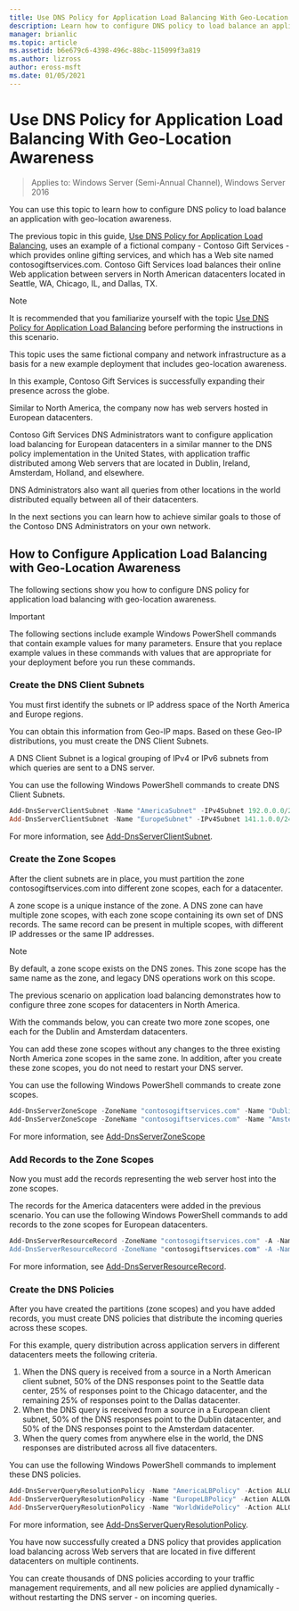 ```yaml
---
title: Use DNS Policy for Application Load Balancing With Geo-Location Awareness
description: Learn how to configure DNS policy to load balance an application with geo-location awareness.
manager: brianlic
ms.topic: article
ms.assetid: b6e679c6-4398-496c-88bc-115099f3a819
ms.author: lizross
author: eross-msft
ms.date: 01/05/2021
---
```


# Use DNS Policy for Application Load Balancing With Geo-Location Awareness

>Applies to: Windows Server (Semi-Annual Channel), Windows Server 2016

You can use this topic to learn how to configure DNS policy to load balance an application with geo-location awareness.

The previous topic in this guide, [Use DNS Policy for Application Load Balancing](./app-lb.md), uses an example of a fictional company - Contoso Gift Services - which provides online gifting services, and which has a Web site named contosogiftservices.com. Contoso Gift Services load balances their online Web application between servers in North American datacenters located in Seattle, WA, Chicago, IL, and Dallas, TX.

>[!NOTE]
>It is recommended that you familiarize yourself with the topic [Use DNS Policy for Application Load Balancing](./app-lb.md) before performing the instructions in this scenario.

This topic uses the same fictional company and network infrastructure as a basis for a new example deployment that includes geo-location awareness.

In this example, Contoso Gift Services is successfully expanding their presence across the globe.

Similar to North America, the company now has web servers hosted in European datacenters.

Contoso Gift Services DNS Administrators want to configure application load balancing for European datacenters in a similar manner to the DNS policy implementation in the United States, with application traffic distributed among Web servers that are located in Dublin, Ireland, Amsterdam, Holland, and elsewhere.

DNS Administrators also want all queries from other locations in the world distributed equally between all of their datacenters.

In the next sections you can learn how to achieve similar goals to those of the Contoso DNS Administrators on your own network.

## How to Configure Application Load Balancing with Geo-Location Awareness

The following sections show you how to configure DNS policy for application load balancing with geo-location awareness.

>[!IMPORTANT]
>The following sections include example Windows PowerShell commands that contain example values for many parameters. Ensure that you replace example values in these commands with values that are appropriate for your deployment before you run these commands.

### <a name="bkmk_clientsubnets"></a>Create the DNS Client Subnets

You must first identify the subnets or IP address space of the North America and Europe regions.

You can obtain this information from Geo-IP maps. Based on these Geo-IP distributions, you must create the DNS Client Subnets.

A DNS Client Subnet is a logical grouping of IPv4 or IPv6 subnets from which queries are sent to a DNS server.

You can use the following Windows PowerShell commands to create DNS Client Subnets.

```powershell
Add-DnsServerClientSubnet -Name "AmericaSubnet" -IPv4Subnet 192.0.0.0/24,182.0.0.0/24
Add-DnsServerClientSubnet -Name "EuropeSubnet" -IPv4Subnet 141.1.0.0/24,151.1.0.0/24
```

For more information, see [Add-DnsServerClientSubnet](/powershell/module/dnsserver/add-dnsserverclientsubnet).

### <a name="bkmk_zscopes2"></a>Create the Zone Scopes

After the client subnets are in place, you must partition the zone contosogiftservices.com into different zone scopes, each for a datacenter.

A zone scope is a unique instance of the zone. A DNS zone can have multiple zone scopes, with each zone scope containing its own set of DNS records. The same record can be present in multiple scopes, with different IP addresses or the same IP addresses.

>[!NOTE]
>By default, a zone scope exists on the DNS zones. This zone scope has the same name as the zone, and legacy DNS operations work on this scope.

The previous scenario on application load balancing demonstrates how to configure three zone scopes for datacenters in North America.

With the commands below, you can create two more zone scopes, one each for the Dublin and Amsterdam datacenters.

You can add these zone scopes without any changes to the three existing North America zone scopes in the same zone. In addition, after you create these zone scopes, you do not need to restart your DNS server.

You can use the following Windows PowerShell commands to create zone scopes.

```powershell
Add-DnsServerZoneScope -ZoneName "contosogiftservices.com" -Name "DublinZoneScope"
Add-DnsServerZoneScope -ZoneName "contosogiftservices.com" -Name "AmsterdamZoneScope"
```

For more information, see [Add-DnsServerZoneScope](/powershell/module/dnsserver/add-dnsserverzonescope)

### <a name="bkmk_records2"></a>Add Records to the Zone Scopes

Now you must add the records representing the web server host into the zone scopes.

The records for the America datacenters were added in the previous scenario. You can use the following Windows PowerShell commands to add records to the zone scopes for European datacenters.

```powershell
Add-DnsServerResourceRecord -ZoneName "contosogiftservices.com" -A -Name "www" -IPv4Address "151.1.0.1" -ZoneScope "DublinZoneScope”
Add-DnsServerResourceRecord -ZoneName "contosogiftservices.com" -A -Name "www" -IPv4Address "141.1.0.1" -ZoneScope "AmsterdamZoneScope"
```

For more information, see [Add-DnsServerResourceRecord](/powershell/module/dnsserver/add-dnsserverresourcerecord).

### <a name="bkmk_policies2"></a>Create the DNS Policies

After you have created the partitions (zone scopes) and you have added records, you must create DNS policies that distribute the incoming queries across these scopes.

For this example, query distribution across application servers in different datacenters meets the following criteria.

1. When the DNS query is received from a source in a North American client subnet, 50% of the DNS responses point to the Seattle data center, 25% of responses point to the Chicago datacenter, and the remaining 25% of responses point to the Dallas datacenter.
2. When the DNS query is received from a source in a European client subnet, 50% of the DNS responses point to the Dublin datacenter, and 50% of the DNS responses point to the Amsterdam datacenter.
3. When the query comes from anywhere else in the world, the DNS responses are distributed across all five datacenters.

You can use the following Windows PowerShell commands to implement these DNS policies.

```powershell
Add-DnsServerQueryResolutionPolicy -Name "AmericaLBPolicy" -Action ALLOW -ClientSubnet "eq,AmericaSubnet" -ZoneScope "SeattleZoneScope,2;ChicagoZoneScope,1; TexasZoneScope,1" -ZoneName "contosogiftservices.com" –ProcessingOrder 1
Add-DnsServerQueryResolutionPolicy -Name "EuropeLBPolicy" -Action ALLOW -ClientSubnet "eq,EuropeSubnet" -ZoneScope "DublinZoneScope,1;AmsterdamZoneScope,1" -ZoneName "contosogiftservices.com" -ProcessingOrder 2
Add-DnsServerQueryResolutionPolicy -Name "WorldWidePolicy" -Action ALLOW -FQDN "eq,*.contoso.com" -ZoneScope "SeattleZoneScope,1;ChicagoZoneScope,1; TexasZoneScope,1;DublinZoneScope,1;AmsterdamZoneScope,1" -ZoneName "contosogiftservices.com" -ProcessingOrder 3
```

For more information, see [Add-DnsServerQueryResolutionPolicy](/powershell/module/dnsserver/add-dnsserverqueryresolutionpolicy).

You have now successfully created a DNS policy that provides application load balancing across Web servers that are located in five different datacenters on multiple continents.

You can create thousands of DNS policies according to your traffic management requirements, and all new policies are applied dynamically - without restarting the DNS server - on incoming queries.
